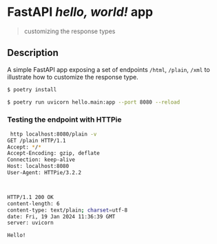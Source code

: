 # FastAPI *hello, world!* app
> customizing the response types

## Description

A simple FastAPI app exposing a set of endpoints `/html`, `/plain`, `/xml` to illustrate how to customize the response type.


```bash
$ poetry install

$ poetry run uvicorn hello.main:app --port 8080 --reload
```

### Testing the endpoint with HTTPie


```bash
 http localhost:8080/plain -v
GET /plain HTTP/1.1
Accept: */*
Accept-Encoding: gzip, deflate
Connection: keep-alive
Host: localhost:8080
User-Agent: HTTPie/3.2.2



HTTP/1.1 200 OK
content-length: 6
content-type: text/plain; charset=utf-8
date: Fri, 19 Jan 2024 11:36:39 GMT
server: uvicorn

Hello!
```